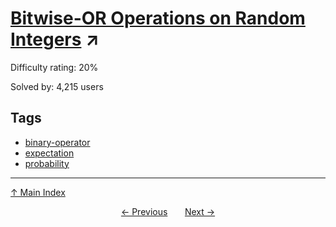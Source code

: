# [Bitwise-OR Operations on Random Integers](https://projecteuler.net/problem=323) ↗️

Difficulty rating: 20%

Solved by: 4,215 users
## Tags

- [binary-operator](../tags/binary-operator.md)
- [expectation](../tags/expectation.md)
- [probability](../tags/probability.md)



---

[↑ Main Index](../README.md)


<div align=center><a href='322.md'>← Previous</a> &nbsp;&nbsp; &nbsp;&nbsp;  <a href='324.md'>Next →</a></div>
